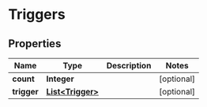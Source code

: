 
# Triggers

## Properties
Name | Type | Description | Notes
------------ | ------------- | ------------- | -------------
**count** | **Integer** |  |  [optional]
**trigger** | [**List&lt;Trigger&gt;**](Trigger.md) |  |  [optional]



